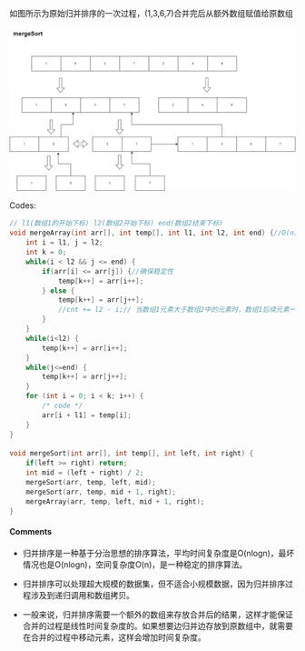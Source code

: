 如图所示为原始归并排序的一次过程，(1,3,6,7)合并完后从额外数组赋值给原数组

![](../../pic/mergeSort.drawio.png)

Codes:


```cpp
// l1(数组1的开始下标) l2(数组2开始下标) end(数组2结束下标)
void mergeArray(int arr[], int temp[], int l1, int l2, int end) {//O(n)
    int i = l1, j = l2;
    int k = 0;
    while(i < l2 && j <= end) {
        if(arr[i] <= arr[j]) {//确保稳定性
            temp[k++] = arr[i++];
        } else {
            temp[k++] = arr[j++];
            //cnt += l2 - i;// 当数组1元素大于数组2中的元素时，数组1后续元素一定大于当前元素，即逆序数=后续元素个数
        }
    }
    while(i<l2) {
        temp[k++] = arr[i++];
    }
    while(j<=end) {
        temp[k++] = arr[j++];
    }
    for (int i = 0; i < k; i++) {
        /* code */
        arr[i + l1] = temp[i];
    }
}

void mergeSort(int arr[], int temp[], int left, int right) {
    if(left >= right) return;
    int mid = (left + right) / 2;
    mergeSort(arr, temp, left, mid);
    mergeSort(arr, temp, mid + 1, right);
    mergeArray(arr, temp, left, mid + 1, right);
}
```

#### Comments

- 归并排序是一种基于分治思想的排序算法，平均时间复杂度是O(nlogn)，最坏情况也是O(nlogn)，空间复杂度O(n)，是一种稳定的排序算法。

- 归并排序可以处理超大规模的数据集，但不适合小规模数据，因为归并排序过程涉及到递归调用和数组拷贝。

- 一般来说，归并排序需要一个额外的数组来存放合并后的结果，这样才能保证合并的过程是线性时间复杂度的。如果想要边归并边存放到原数组中，就需要在合并的过程中移动元素，这样会增加时间复杂度。

  
